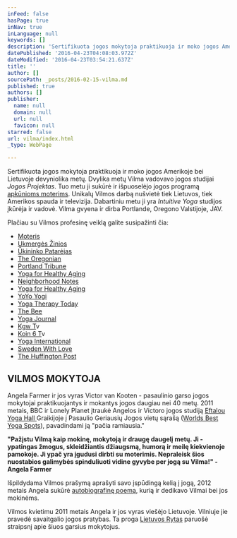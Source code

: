 ```yaml
---
inFeed: false
hasPage: true
inNav: true
inLanguage: null
keywords: []
description: 'Sertifikuota jogos mokytoja praktikuoja ir moko jogos Amerikoje bei Lietuvoje devyniolika metų. Dvylika metų Vilma vadovavo jogos studijai Jogos Projektas. Tuo metu ji sukūrė ir išpuoselėjo jogos programą apkūnioms moterims. Unikalų Vilmos darbą nušvietė tiek Lietuvos, tiek Amerikos spauda ir televizija. Dabartiniu metu ji yra Intuitive Yoga studijos įkūrėja ir vadovė. Vilma gvyena ir dirba Portlande, Oregono Valstijoje, JAV.'
datePublished: '2016-04-23T04:08:03.972Z'
dateModified: '2016-04-23T03:54:21.637Z'
title: ''
author: []
sourcePath: _posts/2016-02-15-vilma.md
published: true
authors: []
publisher:
  name: null
  domain: null
  url: null
  favicon: null
starred: false
url: vilma/index.html
_type: WebPage

---
```

Sertifikuota jogos mokytoja praktikuoja ir moko jogos Amerikoje bei Lietuvoje devyniolika metų. Dvylika metų Vilma vadovavo jogos studijai _Jogos Projektas_. Tuo metu ji sukūrė ir išpuoselėjo jogos programą [apkūnioms moterims][0]. Unikalų Vilmos darbą nušvietė tiek Lietuvos, tiek Amerikos spauda ir televizija. Dabartiniu metu ji yra _Intuitive Yoga_ studijos įkūrėja ir vadovė. Vilma gvyena ir dirba Portlande, Oregono Valstijoje, JAV.

Plačiau su Vilmos profesinę veiklą galite susipažinti čia:

* [Moteris][1]
* [Ukmergės Žinios][2]
* [Ūkininko Patarėjas][3]
* [The Oregonian][4]
* [Portland Tribune][5]
* [Yoga for Healthy Aging][6]
* [Neighborhood Notes][7]
* [Yoga for Healthy Aging][8]
* [YoYo Yogi][9]
* [Yoga Therapy Today][0]
* [The Bee][10]
* [Yoga Journal][11]
* [Kgw T][12]v
* [Koin 6 T][12]v
* [Yoga International][13]
* [Sweden With Love][14]
* [The Huffington Post][15]

## VILMOS MOKYTOJA

Angela Farmer ir jos vyras Victor van Kooten - pasaulinio garso jogos mokytojai praktikuojantys ir mokantys jogos daugiau nei 40 metų. 2011 metais, BBC ir Lonely Planet įtraukė Angelos ir Victoro jogos studiją [Eftalou Yoga Hall ][16]Graikijoje į Pasaulio Geriausių Jogos vietų sąrašą ([Worlds Best Yoga Spots][17]), pavadindami ją "pačia ramiausia."

**"Pažįstu Vilmą kaip mokinę, mokytoją ir draugę daugelį metų. Ji - ypatingas žmogus, skleidžiantis džiaugsmą, humorą ir meilę kiekvienoje pamokoje. Ji ypač yra įgudusi dirbti su moterimis. Nepraleisk šios nuostabios galimybės spinduliuoti vidine gyvybe per jogą su Vilma!" - Angela Farmer**

Išpildydama Vilmos prašymą aprašyti savo įspūdingą kelią į jogą, 2012 metais Angela sukūrė [autobiografinę poemą][18], kurią ir dedikavo Vilmai bei jos mokinėms.

Vilmos kvietimu 2011 metais Angela ir jos vyras viešėjo Lietuvoje. Vilniuje jie pravedė savaitgalio jogos pratybas. Ta proga [Lietuvos Rytas][19] paruošė straipsnį apie šiuos garsius mokytojus. 

[0]: http://yogaforthelargerwoman.com/
[1]: http://www.moteris.lt/sveikata/apkunumas-ne-kliutis-daryti-joga-ir-gerai-jaustis.d?id=59911607
[2]: http://www.ukzinios.lt/component/content/article?scaron;keitė-į-kadrėnus=&id=5255:atostogų-kelionę-po-europą-i
[3]: http://ukininkopatarejas.lt/vilma-zaleskaite-walters-kiekvienas-gali-buti-pats-sau-mokytojas/
[4]: http://www.oregonlive.com/portland/index.ssf/2011/04/a_sellwood_class_puts_the_heal.html
[5]: http://yogaforthelargerwoman.com/site/wp-content/uploads/2012/07/yaga-article-portland-tribune.pdf
[6]: http://yogaforhealthyaging.blogspot.com/2011/11/larger-women-and-yoga-getting-creative.html
[7]: http://www.neighborhoodnotes.com/news/2010/12/yoga_for_every_body_and_every_ageportland_specialty_classes_cater_to_many_needs/
[8]: http://yogaforhealthyaging.blogspot.dk/2012/11/yoga-for-every-body-interview-with.html
[9]: http://www.yoyoyogiblog.com/tag/yoga-for-the-larger-woman/
[10]: http://yogaforthelargerwoman.com/site/wp-content/uploads/2012/07/yoga-article-may-2012-bee-website.pdf
[11]: http://www.yogajournal.com/article/balance/beautiful-discovery/
[12]: https://www.youtube.com/watch?v=3ICrIRyDUyU
[13]: http://yogaforthelargerwoman.com/site/wp-content/uploads/2012/07/sp12-Feat-Friends-wBody.pdf
[14]: http://www.swedenwithlove.com/2014/02/beautiful-revelation/
[15]: http://www.huffingtonpost.com/rob-schware/yoga-how-we-serve-the-lar_b_4010849.html
[16]: http://www.angela-victor.com/
[17]: http://www.bbc.com/travel/story/20110119-the-worlds-best-yoga-spots
[18]: http://yogaforthelargerwoman.com/purchase-2013-calendar/angela-farmers-poem/
[19]: http://sveikata.lrytas.lt/-13139443671311638493-i-mirties-nag-i-tr-k-pasaulinio-garso-jogai-alin-draudimus-k-nas-pats-pasako-kas-jam-tinka-nuotraukos.htm